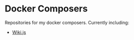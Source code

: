 # Docker Composers

Repositories for my docker composers. Currently including:

* [Wiki.js](https://docs.requarks.io/install/docker)
